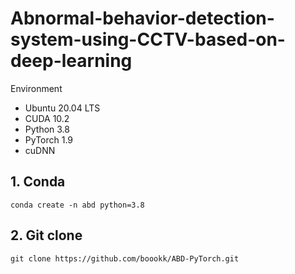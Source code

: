 # Abnormal-behavior-detection-system-using-CCTV-based-on-deep-learning

Environment
- Ubuntu 20.04 LTS
- CUDA 10.2
- Python 3.8
- PyTorch 1.9
- cuDNN

## 1. Conda
```shell
conda create -n abd python=3.8
```

## 2. Git clone
```shell
git clone https://github.com/boookk/ABD-PyTorch.git
```


